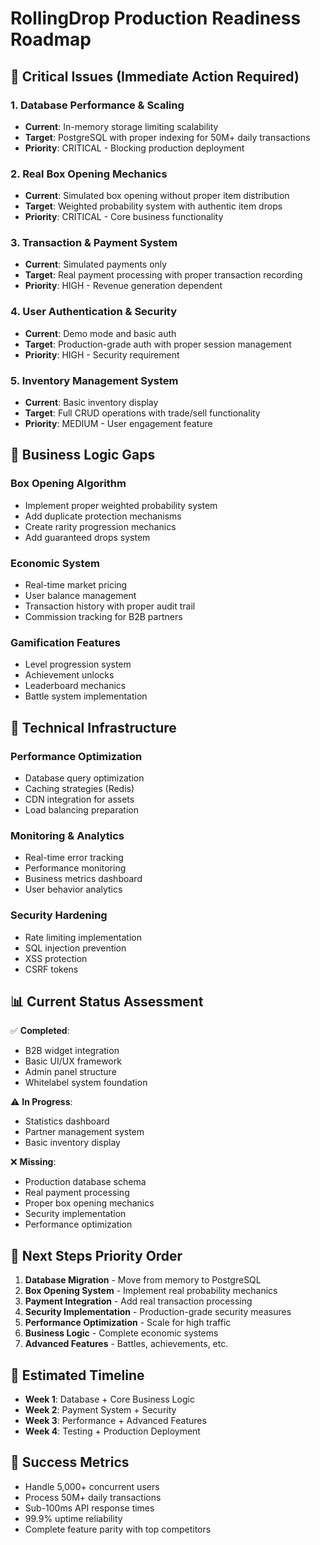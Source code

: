 # RollingDrop Production Readiness Roadmap

## 🚨 Critical Issues (Immediate Action Required)

### 1. Database Performance & Scaling
- **Current**: In-memory storage limiting scalability
- **Target**: PostgreSQL with proper indexing for 50M+ daily transactions
- **Priority**: CRITICAL - Blocking production deployment

### 2. Real Box Opening Mechanics
- **Current**: Simulated box opening without proper item distribution
- **Target**: Weighted probability system with authentic item drops
- **Priority**: CRITICAL - Core business functionality

### 3. Transaction & Payment System
- **Current**: Simulated payments only
- **Target**: Real payment processing with proper transaction recording
- **Priority**: HIGH - Revenue generation dependent

### 4. User Authentication & Security
- **Current**: Demo mode and basic auth
- **Target**: Production-grade auth with proper session management
- **Priority**: HIGH - Security requirement

### 5. Inventory Management System
- **Current**: Basic inventory display
- **Target**: Full CRUD operations with trade/sell functionality
- **Priority**: MEDIUM - User engagement feature

## 🎯 Business Logic Gaps

### Box Opening Algorithm
- Implement proper weighted probability system
- Add duplicate protection mechanisms
- Create rarity progression mechanics
- Add guaranteed drops system

### Economic System
- Real-time market pricing
- User balance management
- Transaction history with proper audit trail
- Commission tracking for B2B partners

### Gamification Features
- Level progression system
- Achievement unlocks
- Leaderboard mechanics
- Battle system implementation

## 🔧 Technical Infrastructure

### Performance Optimization
- Database query optimization
- Caching strategies (Redis)
- CDN integration for assets
- Load balancing preparation

### Monitoring & Analytics
- Real-time error tracking
- Performance monitoring
- Business metrics dashboard
- User behavior analytics

### Security Hardening
- Rate limiting implementation
- SQL injection prevention
- XSS protection
- CSRF tokens

## 📊 Current Status Assessment

✅ **Completed**:
- B2B widget integration
- Basic UI/UX framework
- Admin panel structure
- Whitelabel system foundation

⚠️ **In Progress**:
- Statistics dashboard
- Partner management system
- Basic inventory display

❌ **Missing**:
- Production database schema
- Real payment processing
- Proper box opening mechanics
- Security implementation
- Performance optimization

## 🚀 Next Steps Priority Order

1. **Database Migration** - Move from memory to PostgreSQL
2. **Box Opening System** - Implement real probability mechanics
3. **Payment Integration** - Add real transaction processing
4. **Security Implementation** - Production-grade security measures
5. **Performance Optimization** - Scale for high traffic
6. **Business Logic** - Complete economic systems
7. **Advanced Features** - Battles, achievements, etc.

## 📅 Estimated Timeline

- **Week 1**: Database + Core Business Logic
- **Week 2**: Payment System + Security
- **Week 3**: Performance + Advanced Features
- **Week 4**: Testing + Production Deployment

## 🎯 Success Metrics

- Handle 5,000+ concurrent users
- Process 50M+ daily transactions
- Sub-100ms API response times
- 99.9% uptime reliability
- Complete feature parity with top competitors